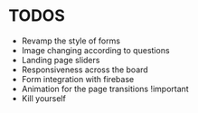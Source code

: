 # TODOS

 - Revamp the style of forms
 - Image changing according to questions
 - Landing page sliders
 - Responsiveness across the board
 - Form integration with firebase
 - Animation for the page transitions !important
 - Kill yourself
